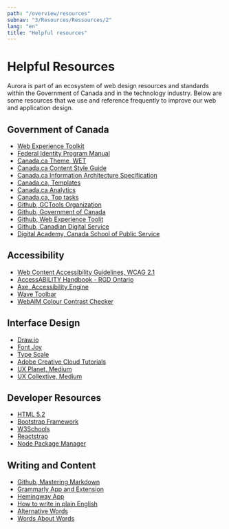 ```yaml
---
path: "/overview/resources"
subnav: "3/Resources/Ressources/2"
lang: "en"
title: "Helpful resources"
---
```


<helmet>
<title> Helpful resources - Aurora Design System </title>
</helmet>

# Helpful Resources

Aurora is part of an ecosystem of web design resources and standards within the Government of Canada and in the technology industry. Below are some resources that we use and reference frequently to improve our web and application design. 

## Government of Canada

* [Web Experience Toolkit](http://wet-boew.github.io/wet-boew/index-en.html)
* [Federal Identity Program Manual](https://www.canada.ca/en/treasury-board-secretariat/services/government-communications/federal-identity-program/manual.html)
* [Canada.ca Theme, WET](https://github.com/wet-boew/GCWeb)
* [Canada.ca Content Style Guide](https://www.canada.ca/en/treasury-board-secretariat/services/government-communications/canada-content-style-guide.html)
* [Canada.ca Information Architecture Specification](https://www.canada.ca/en/treasury-board-secretariat/services/government-communications/canada-content-information-architecture-specification.html)
* [Canada.ca, Templates](https://www.canada.ca/en/treasury-board-secretariat/services/government-communications/canada-content-information-architecture-specification/templates-detailed-specifications.html)
* [Canada.ca Analytics](https://www.canada.ca/en/analytics.html)
* [Canada.ca, Top tasks](https://www.canada.ca/en/government/about/top-tasks-for-canada-ca.html)
* [Github, GCTools Organization](https://github.com/gctools-outilsgc)
* [Github, Government of Canada](https://github.com/canada-ca)
* [Github, Web Experience Toolit](https://github.com/wet-boew)
* [Github, Canadian Digital Service](https://github.com/cds-snc)
* [Digital Academy, Canada School of Public Service](https://en.busrides-trajetsenbus.ca/)

## Accessibility

* [Web Content Accessibility Guidelines, WCAG 2.1](https://www.w3.org/TR/WCAG21/)
* [AccessABILITY Handbook - RGD Ontario](https://www.rgd.ca/database/files/library/RGD_AccessAbility_Handbook.pdf)
* [Axe, Accessibility Engine](https://www.deque.com/axe/)
* [Wave Toolbar](https://wave.webaim.org/extension/)
* [WebAIM Colour Contrast Checker](https://webaim.org/resources/contrastchecker/)

## Interface Design

* [Draw.io](https://www.draw.io/)
* [Font Joy](https://fontjoy.com/)
* [Type Scale](http://type-scale.com/)
* [Adobe Creative Cloud Tutorials](https://helpx.adobe.com/ca/creative-cloud/tutorials-explore.html)
* [UX Planet, Medium](https://uxplanet.org/)
* [UX Collextive, Medium](https://uxdesign.cc/)

## Developer Resources

* [HTML 5.2](https://www.w3.org/TR/html5/)
* [Bootstrap Framework](https://getbootstrap.com/)
* [W3Schools](https://www.w3schools.com/)
* [Reactstrap](https://reactstrap.github.io/)
* [Node Package Manager](https://www.npmjs.com/)

## Writing and Content

* [Github, Mastering Markdown](https://guides.github.com/features/mastering-markdown/)
* [Grammarly App and Extension](https://app.grammarly.com/)
* [Hemingway App](http://www.hemingwayapp.com/)
* [How to write in plain English](http://plainenglish.co.uk/files/howto.pdf)
* [Alternative Words](http://plainenglish.co.uk/files/alternative.pdf)
* [Words About Words](http://plainenglish.co.uk/files/words_about_words.pdf)

